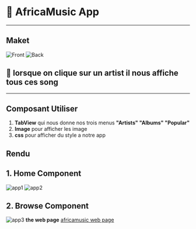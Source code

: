 # :rocket: AfricaMusic App

-----------------------------

## Maket

![Front](img/front.jpg)
![Back](img/back.jpg)
## :bell: lorsque on **clique** sur un artist il nous affiche tous ces **song**
--------------------------

## Composant Utiliser
1. **TabView** qui nous donne nos trois menus **"Artists" "Albums" "Popular"**
2. **Image** pour afficher les image
3. **css** pour afficher du style a notre app


## Rendu
## 1. Home Component
![app1](img/app1.JPG)
![app2](img/app2.JPG)

## 2. Browse Component
![app3](img/app1.JPG)
**the web page** [africamusic web page](https://africamusic.herokuapp.com/)


